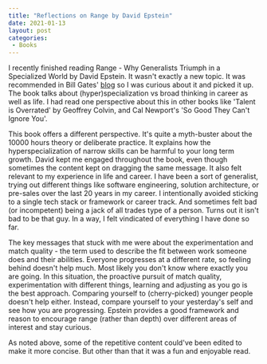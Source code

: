```yaml
---
title: "Reflections on Range by David Epstein"
date: 2021-01-13
layout: post
categories:
 - Books
---
```

I recently finished reading Range - Why Generalists Triumph in a Specialized World by David Epstein. It wasn't exactly a new topic. It was recommended in Bill Gates' [blog](https://www.gatesnotes.com/Books/Range) so I was curious about it and picked it up.  The book talks about (hyper)specialization vs broad thinking in career as well as life. I had read one perspective about this in other books like 'Talent is Overrated' by Geoffrey Colvin, and Cal Newport's 'So Good They Can't Ignore You'. 

This book offers a different perspective. It's quite a myth-buster about the 10000 hours theory or deliberate practice. It explains how the hyperspecialization of narrow skills can be harmful to your long term growth. David kept me engaged throughout the book, even though sometimes the content kept on dragging the same message. It also felt relevant to my experience in life and career. I have been a sort of generalist, trying out different things like software engineering, solution architecture, or pre-sales over the last 20 years in my career. I intentionally avoided sticking to a single tech stack or framework or career track. And sometimes felt bad (or incompetent) being a jack of all trades type of a person. Turns out it isn't bad to be that guy. In a way, I felt vindicated of everything I have done so far.

The key messages that stuck with me were about the experimentation and match quality - the term used to describe the fit between work someone does and their abilities. Everyone progresses at a different rate, so feeling behind doesn't help much. Most likely you don't know where exactly you are going. In this situation, the proactive pursuit of match quality, experimentation with different things, learning and adjusting as you go is the best approach. Comparing yourself to (cherry-picked) younger people doesn't help either. Instead, compare yourself to your yesterday's self and see how you are progressing. Epstein provides a good framework and reason to encourage range (rather than depth) over different areas of interest and stay curious.

As noted above, some of the repetitive content could've been edited to make it more concise. But other than that it was a fun and enjoyable read.
